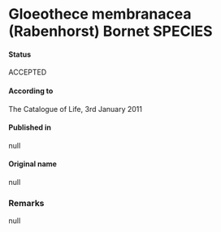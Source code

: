 # Gloeothece membranacea (Rabenhorst) Bornet SPECIES

#### Status
ACCEPTED

#### According to
The Catalogue of Life, 3rd January 2011

#### Published in
null

#### Original name
null

### Remarks
null